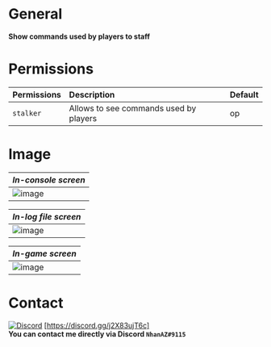 # General
**Show commands used by players to staff**

# Permissions
| Permissions | Description                            | Default  |
| :---------- | :------------------------------------- | :------- |
| `stalker`   | Allows to see commands used by players | op       |

# Image

| *In-console screen*                                                                                    |
| :----------------------------------------------------------------------------------------------------- |
| ![image](https://github.com/nhanaz-pm-pl/Stalker/assets/60387689/8cfe8608-686c-4dff-8e0e-608ba29a7cb8) |

| *In-log file screen*                                                                                   |
| :----------------------------------------------------------------------------------------------------- |
| ![image](https://github.com/nhanaz-pm-pl/Stalker/assets/60387689/1005df79-1941-4452-8ca7-31f6545345e9) |

| *In-game screen*                                                                                       |
| :----------------------------------------------------------------------------------------------------- |
| ![image](https://github.com/nhanaz-pm-pl/Stalker/assets/60387689/c9b510d3-4ddb-4f81-a6c5-584788f91e05) |

# Contact
[![Discord](https://img.shields.io/discord/986553214889517088?label=discord&color=7289DA&logo=discord)](https://discord.gg/j2X83ujT6c) [https://discord.gg/j2X83ujT6c] \
**You can contact me directly via Discord `NhanAZ#9115`**

<!-- TODO : >= 1.0.2
[] Exception command or Whitelist/Blacklist command
[] Exception player
[] Execution status of the command
-->